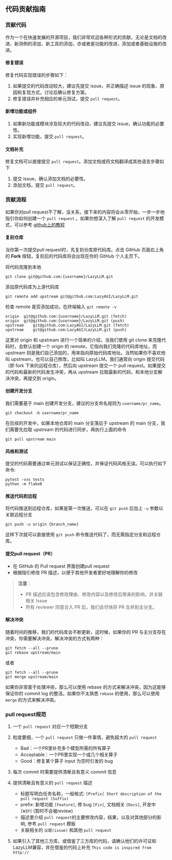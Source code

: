 ## 代码贡献指南
### 贡献代码

作为一个在快速发展的开源项目，我们非常欢迎各种形式的贡献，无论是文档的改进、新测例的添加、新工具的添加，亦或者是功能的改进，添加或者基础设施的改进。

#### 修复错误
修复代码实现错误的步骤如下：

1. 如果提交的代码改动较大，建议先提交 issue，并正确描述 issue 的现象、原因和复现方式，讨论后确认修复方案。
2. 修复错误并补充相应的单元测试，提交 ``pull request``。

#### 新增功能或组件

1. 如果新功能或模块涉及较大的代码改动，建议先提交 issue，确认功能的必要性。
2. 实现新增功能，提交 ``pull request``。

#### 文档补充

修复文档可以直接提交 ``pull request``。添加文档或将文档翻译成其他语言步骤如下

1. 提交 issue，确认添加文档的必要性。
2. 添加文档，提交 ``pull request``。

### 贡献流程

如果你对pull request不了解，没关系，接下来的内容将会从零开始，一步一步地指引你如何创建一个 ``pull request`` 。如果你想深入了解 ``pull request`` 的开发模式，可以参考 [github上的教程](https://docs.github.com/en/github/collaborating-with-issues-and-pull-requests/about-pull-requests)

#### 复刻仓库

当你第一次提交pull request时，先复刻仓库原代码库。点击 GitHub 页面右上角的 **Fork** 按钮，复刻后的代码库将会出现在你的 GitHub 个人主页下。

将代码克隆到本地

``git clone git@github.com:{username}/LazyLLM.git``

添加原代码库为上游代码库

``git remote add upstream git@github.com:LazyAGI/LazyLLM.git``

检查 remote 是否添加成功，在终端输入 ``git remote -v``

```
origin	git@github.com:{username}/LazyLLM.git (fetch)
origin	git@github.com:{username}/LazyLLM.git (push)
upstream	git@github.com:LazyAGI/LazyLLM.git (fetch)
upstream	git@github.com:LazyAGI/LazyLLM.git (push)
```

这里对 origin 和 upstream 进行一个简单的介绍，当我们使用 git clone 来克隆代码时，会默认创建一个 origin 的 remote，它指向我们克隆的代码库地址，而 upstream 则是我们自己添加的，用来指向原始代码库地址。当然如果你不喜欢他叫 upstream，也可以自己修改，比如叫 LazyLLM。我们通常向 origin 提交代码（即 fork 下来的远程仓库），然后向 upstream 提交一个 pull request。如果提交的代码和最新的代码发生冲突，再从 upstream 拉取最新的代码，和本地分支解决冲突，再提交到 origin。

#### 创建开发分支

我们需要基于 main 创建开发分支，建议的分支命名规则为 ``username/pr_name``。

``git checkout -b username/pr_name``

在后续的开发中，如果本地仓库的 main 分支落后于 upstream 的 main 分支，我们需要先拉取 upstream 的代码进行同步，再执行上面的命令

``git pull upstream main``

#### 风格和测试
提交的代码需要通过单元测试以保证正确性，并保证代码风格无误。可以执行如下命令:

```
pytest -vxs tests
python -m flake8
```

#### 推送代码到远程
将代码推送到远程仓库，如果是第一次推送，可以在 ``git push`` 后加上 ``-u`` 参数以关联远程分支

```
git push -u origin {branch_name}
```
这样下次就可以直接使用 ``git push`` 命令推送代码了，而无需指定分支和远程仓库。

#### 提交pull request（PR）

- 在 GitHub 的 Pull request 界面创建pull request <br>
- 根据指引修改 PR 描述，以便于其他开发者更好地理解你的修改

> **注意**：
>
> - PR 描述应该包含修改理由、修改内容以及修改后带来的影响，并关联相关 Issue
> - 所有 reviewer 同意合入 PR 后，我们会尽快将 PR 合并到主分支。

#### 解决冲突

随着时间的推移，我们的代码库会不断更新，这时候，如果你的 PR 与主分支存在冲突，你需要解决冲突，解决冲突的方式有两种：

```
git fetch --all --prune
git rebase upstream/main
```
或者
```
git fetch --all --prune
git merge upstream/main
```
如果你非常善于处理冲突，那么可以使用 rebase 的方式来解决冲突，因为这能够保证你的 commit log 的整洁。如果你不太熟悉 ``rebase`` 的使用，那么可以使用 ``merge`` 的方式来解决冲突。

### pull request规范

1. 一个 ``pull request`` 对应一个短期分支

2. 粒度要细，一个 ``pull request`` 只做一件事情，避免超大的 ``pull request``

      - Bad：一个PR里补充多个模型所需的所有算子
      - Acceptable：一个PR里实现一个或几个相关算子
      - Good：修复某个算子 input 为空时引发的 bug

3. 每次 commit 时需要提供清晰且有意义 commit 信息

4. 提供清晰且有意义的 ``pull request`` 描述

      - 标题写明白任务名称，一般格式: ``[Prefix] Short description of the pull request (Suffix)``
      - prefix: 新增功能  ``[Feature]``, 修 bug ``[Fix]``, 文档相关 ``[Docs]``, 开发中 ``[WIP]`` (暂时不会被review)
      - 描述里介绍 ``pull request``的主要修改内容，结果，以及对其他部分的影响, 参考 ``pull request`` 模板
      - 关联相关的 ``议题(issue)`` 和其他 ``pull request``

5. 如果引入了其他三方库，或借鉴了三方库的代码，请确认他们的许可证和LazyLLM兼容，并在借鉴的代码上补充 ``This code is inspired from http://``

